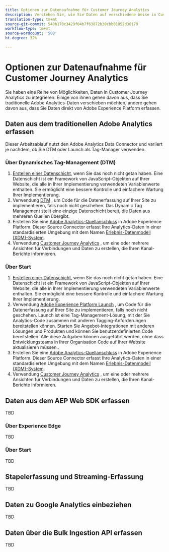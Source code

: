 ```yaml
---
title: Optionen zur Datenaufnahme für Customer Journey Analytics
description: Verstehen Sie, wie Sie Daten auf verschiedene Weise in Customer Journey Analytics erfassen können.
translation-type: tm+mt
source-git-commit: 540b170c3429f04b7f63872b30cbb01852d30179
workflow-type: tm+mt
source-wordcount: '508'
ht-degree: 32%

---
```



# Optionen zur Datenaufnahme für Customer Journey Analytics

Sie haben eine Reihe von Möglichkeiten, Daten in Customer Journey Analytics zu integrieren. Einige von ihnen gehen davon aus, dass Sie traditionelle Adobe Analytics-Daten verschieben möchten, andere gehen davon aus, dass Sie Daten direkt von Adobe Experience Platform erfassen.

## Daten aus dem traditionellen Adobe Analytics erfassen

Dieser Arbeitsablauf nutzt den Adobe Analytics Data Connector und variiert je nachdem, ob Sie DTM oder Launch als Tag-Manager verwenden.

### Über Dynamisches Tag-Management (DTM)

1. [Erstellen einer Datenschicht](https://docs.adobe.com/content/help/en/analytics/implementation/prepare/data-layer.html), wenn Sie das noch nicht getan haben. Eine Datenschicht ist ein Framework von JavaScript-Objekten auf Ihrer Website, die alle in Ihrer Implementierung verwendeten Variablenwerte enthalten. Sie ermöglicht eine bessere Kontrolle und einfachere Wartung Ihrer Implementierung.
1. Verwendung [DTM](https://docs.adobe.com/content/help/de-DE/analytics/implementation/other/dtm/dtm-implementation-overview.html) , um Code für die Datenerfassung auf Ihrer Site zu implementieren, falls noch nicht geschehen. Das Dynamic Tag Management stellt eine einzige Datenschicht bereit, die Daten aus mehreren Quellen übergibt.
1. Erstellen Sie eine [Adobe Analytics-Quellanschluss](https://docs.adobe.com/content/help/en/experience-platform/sources/ui-tutorials/create/adobe-applications/analytics.html) in Adobe Experience Platform. Dieser Source Connector erfasst Ihre Analytics-Daten in einer standardisierten Umgebung mit dem Namen [Erlebnis-Datenmodell (XDM)-System](https://docs.adobe.com/content/help/de-DE/experience-platform/xdm/home.html).
1. Verwendung [Customer Journey Analytics](https://docs.adobe.com/content/help/de-DE/analytics-platform/using/cja-overview/cja-getting-started.html) , um eine oder mehrere Ansichten für Verbindungen und Daten zu erstellen, die Ihren Kanal-Berichte informieren.

### Über Start

1. [Erstellen einer Datenschicht](https://docs.adobe.com/content/help/en/analytics/implementation/prepare/data-layer.html), wenn Sie das noch nicht getan haben. Eine Datenschicht ist ein Framework von JavaScript-Objekten auf Ihrer Website, die alle in Ihrer Implementierung verwendeten Variablenwerte enthalten. Sie ermöglicht eine bessere Kontrolle und einfachere Wartung Ihrer Implementierung.
1. Verwendung [Adobe Experience Platform Launch](https://docs.adobe.com/content/help/en/analytics/implementation/launch/overview.html) , um Code für die Datenerfassung auf Ihrer Site zu implementieren, falls noch nicht geschehen. Launch ist eine Tag-Management-Lösung, mit der Sie Analytics-Code zusammen mit anderen Tagging-Anforderungen bereitstellen können. Starten Sie Angebot-Integrationen mit anderen Lösungen und Produkten und können Sie benutzerdefinierten Code bereitstellen. Alle diese Aufgaben können ausgeführt werden, ohne dass Entwicklungsteams in Ihrer Organisation Code auf Ihrer Website aktualisieren müssen..
1. Erstellen Sie eine [Adobe Analytics-Quellanschluss](https://docs.adobe.com/content/help/en/experience-platform/sources/ui-tutorials/create/adobe-applications/analytics.html) in Adobe Experience Platform. Dieser Source Connector erfasst Ihre Analytics-Daten in einer standardisierten Umgebung mit dem Namen [Erlebnis-Datenmodell (XDM)-System](https://docs.adobe.com/content/help/en/experience-platform/xdm/home.html).
1. Verwendung [Customer Journey Analytics](https://docs.adobe.com/content/help/en/analytics-platform/using/cja-overview/cja-getting-started.html) , um eine oder mehrere Ansichten für Verbindungen und Daten zu erstellen, die Ihren Kanal-Berichte informieren.

## Daten aus dem AEP Web SDK erfassen

TBD

### Über Experience Edge

TBD

### Über Start

TBD

## Stapelerfassung und Streaming-Erfassung

TBD

## Daten zu Google Analytics einbeziehen

TBD

## Daten über die Bulk Ingestion API erfassen

TBD